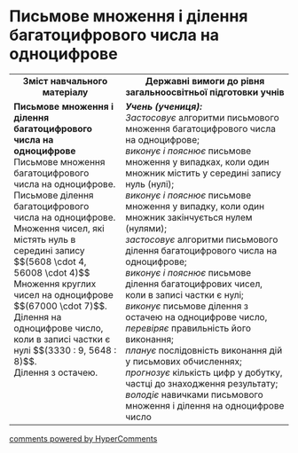 <div id="hypercomments_widget" class="js-hypercomments-widget invisible"></div>

# Письмове множення і ділення  багатоцифрового числа на одноцифрове
<table>
  <tr>
    <td width="40%" align="center"><b>Зміст навчального матеріалу<b></td>
    <td width="60%" align="center"><b>Державні вимоги до рівня загальноосвітньої підготовки учнів</b></td>
  </tr>
  <tr>
    <td width="40%" style="vertical-align:top !important;"><b>Письмове множення і ділення  багатоцифрового числа на одноцифрове</b><br>
Письмове множення багатоцифрового числа на одноцифрове.<br> Письмове ділення багатоцифрового числа на одноцифрове. <br>
Множення чисел, які містять нуль в середині запису $$(5608 \cdot 4, 56008 \cdot 4)$$<br>
Множення круглих чисел на одноцифрове $$(67000 \cdot 7)$$.<br>
Ділення на одноцифрове число, коли в записі частки є нулі $$(3330 : 9, 5648 : 8)$$.<br>
Ділення з остачею.<br></td>
    <td width="60%" style="vertical-align:top !important;"><i><b>Учень (учениця):</b></i><br>
<i>Застосовує</i> алгоритми письмового множення багатоцифрового числа на одноцифрове;<br>
<i>виконує і пояснює</i> письмове множення у випадках, коли один множник містить у середині запису нуль (нулі);<br>
<i>виконує і пояснює</i> письмове множення у випадку, коли один множник закінчується нулем (нулями);<br>
<i>застосовує</i> алгоритми письмового ділення багатоцифрового числа на одноцифрове;<br>
<i>виконує і пояснює</i> письмове ділення багатоцифрових чисел, коли в записі частки є нулі;<br>
<i>виконує</i> письмове ділення з остачею на одноцифрове число, <i>перевіряє</i> правильність його виконання;<br>
<i>планує</i> послідовність виконання дій у письмових обчисленнях;<br>
<i>прогнозує</i> кількість цифр у добутку, частці до знаходження результату;<br>
<i>володіє</i> навичками письмового множення і ділення на одноцифрове число<br></td>
  </tr>
</table>

<div class="js-hypercomments-container">
    <a href="http://hypercomments.com" class="hc-link" title="comments widget">comments powered by HyperComments</a>
</div>